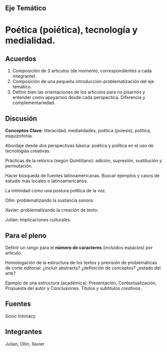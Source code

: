 ## Eje Temático

# Poética (poiética), tecnología y medialidad.

## Acuerdos

1. Composición de 3 articulos (de momento, correspondientes a cada integrante).
2. Composición de una pequeña introducción-problematización del eje temático.
3. Definir bien las orientaciones de los artículos para no pisarnos y entender como apoyarnos desde cada perspectica. Diferencia y complementariedad.

## Discusión

**Conceptos Clave**: literacidad, medialidades, poética (poiesis), política, esquizofonía.

Abordaje desde dos perspectivas básica: poética y política en el uso de tecnologías creativas.

Prácticas de la retórica (según Quintiliano): adición, supresión, sustitución y permutación.

Hacer búsqueda de fuentes latinoamericanas. Buscar ejemplos y casos de estudio más locales o latinoamericanos.

La intimidad como una postura política de la voz.

Ollin: problematizando la sustancia sonora.

Xavier: problematizando la creación de texto.

Julián: Implicaciones culturales.

## Para el pleno

Definir un rango para el **número de caracteres** (incluídos espacios) por artículo.

Homologación de la estructura de los textos y previsión de problemáticas de corte editorial: ¿incluir abstracts? ¿definición de conceptos? ¿estado del arte?

Ejemplo de una estructura (académica): Presentación, Contextualización, Propuesta del autor y Conclusiones. Titulos y subtitulos *creativos*.  

## Fuentes


Sonic Intimacy

## Integrantes

Julian, Ollin, Xavier
